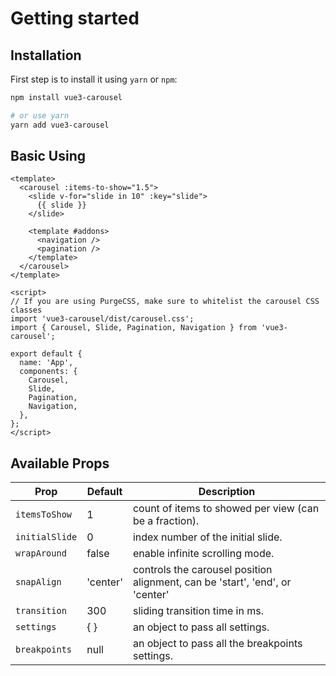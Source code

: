 # Getting started

## Installation

First step is to install it using `yarn` or `npm`:

```bash
npm install vue3-carousel

# or use yarn
yarn add vue3-carousel
```

## Basic Using

```vue
<template>
  <carousel :items-to-show="1.5">
    <slide v-for="slide in 10" :key="slide">
      {{ slide }}
    </slide>

    <template #addons>
      <navigation />
      <pagination />
    </template>
  </carousel>
</template>

<script>
// If you are using PurgeCSS, make sure to whitelist the carousel CSS classes
import 'vue3-carousel/dist/carousel.css';
import { Carousel, Slide, Pagination, Navigation } from 'vue3-carousel';

export default {
  name: 'App',
  components: {
    Carousel,
    Slide,
    Pagination,
    Navigation,
  },
};
</script>
```

## Available Props

| Prop           | Default  | Description                                                                  |
| -------------- | -------- | ---------------------------------------------------------------------------- |
| `itemsToShow`  | 1        | count of items to showed per view (can be a fraction).                       |
| `initialSlide` | 0        | index number of the initial slide.                                           |
| `wrapAround`   | false    | enable infinite scrolling mode.                                              |
| `snapAlign`    | 'center' | controls the carousel position alignment, can be 'start', 'end', or 'center' |
| `transition`   | 300      | sliding transition time in ms.                                               |
| `settings`     | { }      | an object to pass all settings.                                              |
| `breakpoints`  | null     | an object to pass all the breakpoints settings.                              |
